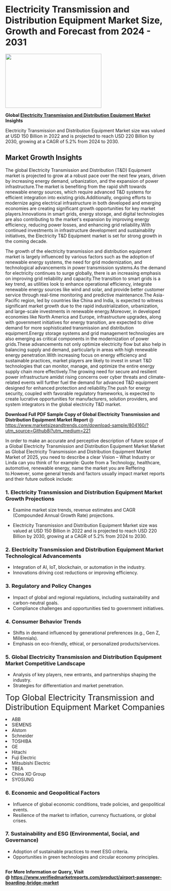 <H1>Electricity Transmission and Distribution Equipment Market Size, Growth and Forecast from 2024 - 2031</H1><img class="aligncenter size-medium wp-image-584254" src="https://thirdeyenews.in/wp-content/uploads/2024/09/Global-Market-Research-300x168.jpeg" alt="" width="300" height="168" /><p><strong>Global&nbsp;<a href="https://www.marketsizeandtrends.com/download-sample/804160/?utm_source=Github8j?utm_medium=221">Electricity Transmission and Distribution Equipment Market</a> Insights</strong></p><p>Electricity Transmission and Distribution Equipment Market size was valued at USD 150 Billion in 2022 and is projected to reach USD 220 Billion by 2030, growing at a CAGR of 5.2% from 2024 to 2030.</p><p><h2>Market Growth Insights</h2> <p>The global Electricity Transmission and Distribution (T&D) Equipment market is projected to grow at a robust pace over the next few years, driven by increasing energy demand, urbanization, and the expansion of power infrastructure.The market is benefiting from the rapid shift towards renewable energy sources, which require advanced T&D systems for efficient integration into existing grids.Additionally, ongoing efforts to modernize aging electrical infrastructure in both developed and emerging economies are creating significant growth opportunities for key market players.Innovations in smart grids, energy storage, and digital technologies are also contributing to the market's expansion by improving energy efficiency, reducing power losses, and enhancing grid reliability.With continued investments in infrastructure development and sustainability initiatives, the Electricity T&D Equipment market is set for strong growth in the coming decade.</p> <p>The growth of the electricity transmission and distribution equipment market is largely influenced by various factors such as the adoption of renewable energy systems, the need for grid modernization, and technological advancements in power transmission systems.As the demand for electricity continues to surge globally, there is an increasing emphasis on improving grid reliability and capacity.The transition to smart grids is a key trend, as utilities look to enhance operational efficiency, integrate renewable energy sources like wind and solar, and provide better customer service through real-time monitoring and predictive maintenance.The Asia-Pacific region, led by countries like China and India, is expected to witness significant market growth due to the rapid industrialization, urbanization, and large-scale investments in renewable energy.Moreover, in developed economies like North America and Europe, infrastructure upgrades, along with government initiatives for energy transition, are expected to drive demand for more sophisticated transmission and distribution equipment.Energy storage systems and grid management technologies are also emerging as critical components in the modernization of power grids.These advancements not only optimize electricity flow but also help in balancing supply and demand, particularly in areas with high renewable energy penetration.With increasing focus on energy efficiency and sustainable practices, market players are likely to invest in smart T&D technologies that can monitor, manage, and optimize the entire energy supply chain more effectively.The growing need for secure and resilient power infrastructure amidst rising concerns over cyber threats and climate-related events will further fuel the demand for advanced T&D equipment designed for enhanced protection and reliability.The push for energy security, coupled with favorable regulatory frameworks, is expected to create lucrative opportunities for manufacturers, solution providers, and system integrators in the global electricity T&D market.</p> <p><span class=""><strong>Download Full PDF Sample Copy of Global Electricity Transmission and Distribution Equipment Market Report</strong> @ <a href="https://www.marketsizeandtrends.com/download-sample/804160/?utm_source=Github8j?utm_medium=221" target="_blank">https://www.marketsizeandtrends.com/download-sample/804160/?utm_source=Github8j?utm_medium=221</a></span></p><p>In order to make an accurate and perceptive description of future scope of a Global&nbsp;Electricity Transmission and Distribution Equipment Market Market as Global&nbsp;Electricity Transmission and Distribution Equipment Market Market of 2025, you need to describe a clear Vision &ndash; What Industry or Linda can you think of for example: Quote from a Technology, healthcare, automotive, renewable energy, name the market you are Reffering to.However, some general trends and factors usually impact market reports and their future outlook include:</p><h3>1.&nbsp;<strong>Electricity Transmission and Distribution Equipment Market Growth Projections</strong></h3><ul><li>Examine market size trends, revenue estimates and CAGR (Compounded Annual Growth Rate) projections.</li><li><p>Electricity Transmission and Distribution Equipment Market size was valued at USD 150 Billion in 2022 and is projected to reach USD 220 Billion by 2030, growing at a CAGR of 5.2% from 2024 to 2030.</p></li></ul><h3>2.&nbsp;<strong>Electricity Transmission and Distribution Equipment Market Technological Advancements</strong></h3><ul><li>Integration of AI, IoT, blockchain, or automation in the industry.</li><li>Innovations driving cost reductions or improving efficiency.</li></ul><h3>3.&nbsp;<strong>Regulatory and Policy Changes</strong></h3><ul><li>Impact of global and regional regulations, including sustainability and carbon-neutral goals.</li><li>Compliance challenges and opportunities tied to government initiatives.</li></ul><h3>4.&nbsp;<strong>Consumer Behavior Trends</strong></h3><ul><li>Shifts in demand influenced by generational preferences (e.g., Gen Z, Millennials).</li><li>Emphasis on eco-friendly, ethical, or personalized products/services.</li></ul><h3>5.&nbsp;<strong>Global Electricity Transmission and Distribution Equipment Market Competitive Landscape</strong></h3><ul><li>Analysis of key players, new entrants, and partnerships shaping the industry.</li><li>Strategies for differentiation and market penetration.</li></ul><p data-pm-slice="1 1 []"><span style="color: inherit; font-family: inherit; font-size: 25px;">Top Global Electricity Transmission and Distribution Equipment Market Companies</span></p><div class="" data-test-id=""><p><li>ABB</li><li> SIEMENS</li><li> Alstom</li><li> Schneider</li><li> TOSHIBA</li><li> GE</li><li> Hitachi</li><li> Fuji Electric</li><li> Mitsubishi Electric</li><li> TBEA</li><li> China XD Group</li><li> SYOSUNG</li></p></div><h3>6.&nbsp;<strong>Economic and Geopolitical Factors</strong></h3><ul><li>Influence of global economic conditions, trade policies, and geopolitical events.</li><li>Resilience of the market to inflation, currency fluctuations, or global crises.</li></ul><h3>7.&nbsp;<strong>Sustainability and ESG (Environmental, Social, and Governance)</strong></h3><ul><li>Adoption of sustainable practices to meet ESG criteria.</li><li>Opportunities in green technologies and circular economy principles.</li></ul><h2><strong style="font-size: 14px;">For More Information or Query, Visit @&nbsp;</strong><a style="background-color: #ffffff; font-size: 14px;" href="https://www.marketsizeandtrends.com/report/electricity-transmission-and-distribution-equipment-market/" target="_blank">https://www.verifiedmarketreports.com/product/airport-passenger-boarding-bridge-market</a></h2>